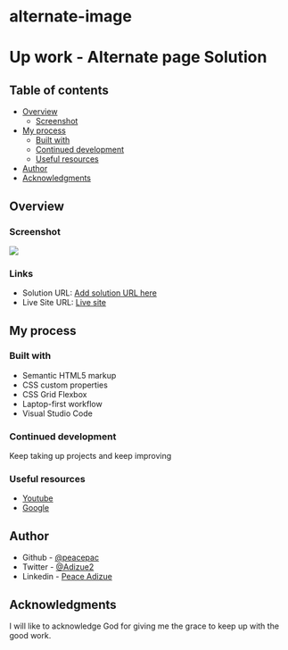 # alternate-image

# Up work - Alternate page Solution


## Table of contents

- [Overview](#overview)
  - [Screenshot](#screenshot)  
- [My process](#my-process)
  - [Built with](#built-with)
  - [Continued development](#continued-development)
  - [Useful resources](#useful-resources)
- [Author](#author)
- [Acknowledgments](#acknowledgments)


## Overview

### Screenshot

![](image/alternate.JPG)


### Links

- Solution URL: [Add solution URL here]("https://github.com/Peacepac/alternate-image")
- Live Site URL: [Live site]("https://peacepac.github.io/alternate-image/")

## My process

### Built with

- Semantic HTML5 markup
- CSS custom properties
- CSS Grid Flexbox
- Laptop-first workflow
- Visual Studio Code



### Continued development

Keep taking up projects and keep improving

### Useful resources

- [ Youtube](https://www.Youtube.com) 
- [Google  ](https://www.Google.com) 

## Author
- Github - [@peacepac](https://github.com/Peacepac)
- Twitter - [@Adizue2](https://twitter.com/Adizue2)
- Linkedin - [Peace Adizue](https://www.linkedin.com/in/peace-adizue-294a5a1bb/)


## Acknowledgments

I will like to acknowledge God for giving me the grace to keep up with the good work.

